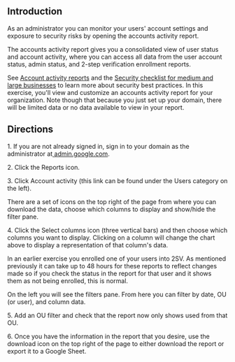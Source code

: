 ## Introduction

As an administrator you can monitor your users' account settings and exposure to security risks by opening the accounts activity report.

The accounts activity report gives you a consolidated view of user status and account activity, where you can access all data from the user account status, admin status, and 2-step verification enrollment reports.

See [Account activity reports](https://support.google.com/a/answer/4580176 "Account activity reports") and the [Security checklist for medium and large businesses](https://support.google.com/a/answer/7587183 "Security checklist for medium and large businesses") to learn more about security best practices. In this exercise, you'll view and customize an accounts activity report for your organization. Note though that because you just set up your domain, there will be limited data or no data available to view in your report.

## Directions

1\. If you are not already signed in, sign in to your domain as the administrator at[ admin.google.com](https://admin.google.com/). 

2\. Click the Reports icon.

3\. Click Account activity (this link can be found under the Users category on the left).

There are a set of icons on the top right of the page from where you can download the data, choose which columns to display and show/hide the filter pane.

4\. Click the Select columns icon (three vertical bars) and then choose which columns you want to display. Clicking on a column will change the chart above to display a representation of that column's data.

In an earlier exercise you enrolled one of your users into 2SV. As mentioned previously it can take up to 48 hours for these reports to reflect changes made so if you check the status in the report for that user and it shows them as not being enrolled, this is normal.

On the left you will see the filters pane. From here you can filter by date, OU (or user), and column data.

5\. Add an OU filter and check that the report now only shows used from that OU.

6\. Once you have the information in the report that you desire, use the download icon on the top right of the page to either download the report or export it to a Google Sheet.
